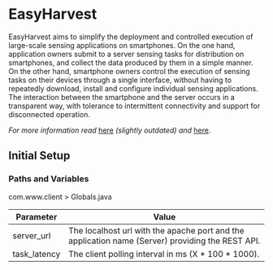 # EasyHarvest
EasyHarvest aims to simplify the deployment and controlled execution of large-scale sensing applications on smartphones. On the one hand, application owners submit to a server sensing tasks for distribution on smartphones, and collect the data produced by them in a simple manner. On the other hand, smartphone owners control the execution of sensing tasks on their devices through a single interface, without having to repeatedly download, install and configure individual sensing applications. The interaction between the smartphone and the server occurs in a transparent way, with tolerance to intermittent connectivity and support for disconnected operation.

*For more information read* [here](http://www.inf.uth.gr/wp-content/uploads/formidable/Katsomallos_Emmanouil.pdf) *(slightly outdated) and* [here](http://www.inf.uth.gr/wp-content/uploads/formidable/Katsomallos_Emmanouil1.pdf).

## Initial Setup

### Paths and Variables
com.www&#8203;.client > Globals.java

| Parameter     | Value         |
| ------------- | ------------- |
| server_url    | The localhost url with the apache port and the application name (Server) providing the REST API. |
| task_latency  | The client polling interval in ms (X * 100 * 1000). |
